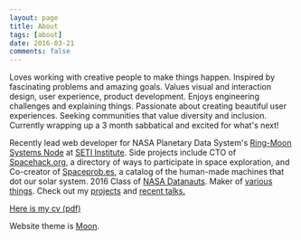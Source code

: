 ```yaml
---
layout: page
title: About
tags: [about]
date: 2016-03-21
comments: false
---
```

<p>
Loves working with creative people to make things happen. Inspired by fascinating problems and amazing goals. Values visual and interaction design, user experience, product development. Enjoys engineering challenges and explaining things. Passionate about creating beautiful user experiences. Seeking communities that value diversity and inclusion. Currently wrapping up a 3 month sabbatical and excited for what's next!     
</p>
<p>Recently lead web developer for NASA Planetary Data System's <a href = "https://pds-rings.seti.org">Ring-Moon Systems Node</a> at <a href = "http://www.seti.org/">SETI Institute</a>. Side projects include CTO of <a href = "http://Spacehack.org">Spacehack.org</a>, a directory of ways to participate in space exploration, and Co-creator of <a href = "https://spaceprob.es/">Spaceprob.es</a>, a catalog of the human-made machines that dot our solar system. 2016 Class of <a href = "https://open.nasa.gov/blog/meet-nasa-datanauts-2016-class/">NASA Datanauts</a>. Maker of <a href = "https://github.com/Basilleaf">various things</a>. Check out my <a href = "/projects">projects</a> and <a href = "/talks">recent talks.</a>
</p>
<p><a href = "https://www.dropbox.com/s/o74tp8tlpnvt8n7/lballard_cv_public.pdf?dl=0">Here is my cv (pdf)</a></p>
<p>
Website theme is <a href = "https://github.com/TaylanTatli/Moon">Moon</a>.

<!-- div>    
<center><a href="http://taylantatli.github.io/Moon"><b>Moon</b></a> is a minimal, one column jekyll theme.</center>

## Features
* Minimal, you can focus on your content
* Responsive
* Disqus integration
* Syntax highlighting
* Optional post image
* Social icons
* Page for sharing projects
* Optional background image
* Simple navigation menu
* MathJax support

## Preview

{% capture images %}
    https://cloud.githubusercontent.com/assets/754514/14509720/61c61058-01d6-11e6-93ab-0918515ecd56.png
    https://cloud.githubusercontent.com/assets/754514/14509716/61ac6c8e-01d6-11e6-879f-8308883de790.png
{% endcapture %}
{% include gallery images=images caption="Screenshots of Moon Theme" cols=2 %}

See a [live version of Moon](http://taylantatli.github.io/Moon) hosted on GitHub.

## Getting Started

To learn how to install and use this theme check out the [Setup Guide](http://taylantatli.me/Moon/moon-theme/) for more information.

[Install Moon](https://github.com/TaylanTatli/Moon){: .btn}

</div -->
